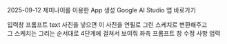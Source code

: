 2025-09-12
제미나이를 이용한 App 생성
Google AI Studio 앱 바로가기

입력창 프롬프트
text
사진을 넣으면 이 사진을 연필로 그린 스케치로 변환해주고  
그 스케치는 그리는 순서대로 4단계에 걸쳐서 보여줘
좌측 프롬프트 창
수정 사항 업력
